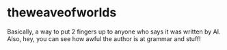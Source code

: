 # theweaveofworlds
Basically, a way to put 2 fingers up to anyone who says it was written by AI. Also, hey, you can see how awful the author is at grammar and stuff!
